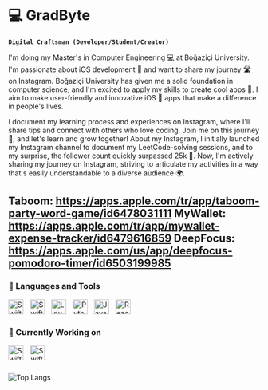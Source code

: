 # 💻 GradByte

**`Digital Craftsman (Developer/Student/Creator)`**

I'm doing my Master's in Computer Engineering 💻 at Boğaziçi University. I'm passionate about iOS development 🍎 and want to share my journey 🛣️ on Instagram. Boğaziçi University has given me a solid foundation in computer science, and I'm excited to apply my skills to create cool apps 📱. I aim to make user-friendly and innovative iOS 🍏 apps that make a difference in people's lives.

I document my learning process and experiences on Instagram, where I'll share tips and connect with others who love coding. Join me on this journey 🤝, and let's learn and grow together! About my Instagram, I initially launched my Instagram channel to document my LeetCode-solving sessions, and to my surprise, the follower count quickly surpassed 25k 🥳. Now, I'm actively sharing my journey on Instagram, striving to articulate my activities in a way that's easily understandable to a diverse audience 🌍.

Taboom:
https://apps.apple.com/tr/app/taboom-party-word-game/id6478031111
MyWallet:
https://apps.apple.com/tr/app/mywallet-expense-tracker/id6479616859
DeepFocus:
https://apps.apple.com/us/app/deepfocus-pomodoro-timer/id6503199985
---

### 🧰 Languages and Tools

<img align="left" alt="Swift" width="30px" style="padding-right:10px;" src="https://cdn.jsdelivr.net/gh/devicons/devicon/icons/swift/swift-original.svg"/>
<img align="left" alt="SwiftUI" width="30px" style="padding-right:10px;" src="https://developer.apple.com/assets/elements/icons/swiftui/swiftui-96x96_2x.png"/>
<img align="left" alt="Linux" width="30px" style="padding-right:10px;" src="https://cdn.jsdelivr.net/gh/devicons/devicon/icons/linux/linux-original.svg" />
<img align="left" alt="Python" width="30px" style="padding-right:10px;" src="https://cdn.jsdelivr.net/gh/devicons/devicon/icons/python/python-plain.svg" />
<img align="left" alt="JavaScript" width="30px" style="padding-right:10px;" src="https://cdn.jsdelivr.net/gh/devicons/devicon/icons/javascript/javascript-plain.svg" />
<img align="left" alt="React" width="30px" style="padding-right:10px;" src="https://cdn.jsdelivr.net/gh/devicons/devicon/icons/react/react-original.svg" />

<br />

#

### 🌱 Currently Working on

<img align="left" alt="Swift" width="30px" style="padding-right:10px;" src="https://cdn.jsdelivr.net/gh/devicons/devicon/icons/swift/swift-original.svg"/>
<img align="left" alt="SwiftUI" width="30px" style="padding-right:10px;" src="https://developer.apple.com/assets/elements/icons/swiftui/swiftui-96x96_2x.png"/>
      
<br />

#

![Top Langs](https://github-readme-stats.vercel.app/api/top-langs/?username=GradByte&langs_count=4&theme=highcontrast)

